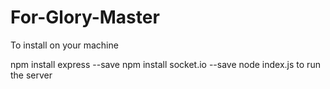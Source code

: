 # For-Glory-Master
To install on your machine

npm install express --save
npm install socket.io --save
node index.js to run the server
